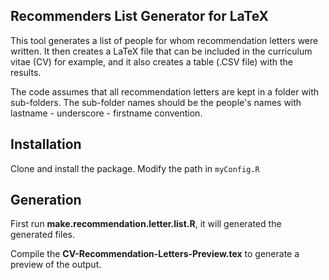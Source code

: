 Recommenders List Generator for LaTeX
-------------------------------------

This tool generates a list of people for whom recommendation letters were written. It then creates a LaTeX file that can be included in the curriculum vitae (CV) for example, and it also creates a table (.CSV file) with the results.

The code assumes that all recommendation letters are kept in a folder with sub-folders. The sub-folder names should be the people's names with lastname - underscore - firstname convention.

## Installation

Clone and install the package. Modify the path in `myConfig.R`

## Generation

First run **make.recommendation.letter.list.R**, it will generated the generated files.

Compile the **CV-Recommendation-Letters-Preview.tex** to generate a preview of the output.
